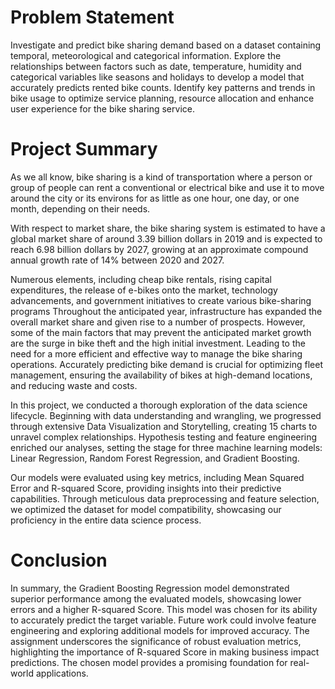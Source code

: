  # **Problem Statement**
Investigate and predict bike sharing demand based on a dataset containing temporal, meteorological and categorical information. Explore the relationships between factors such as date, temperature, humidity and categorical variables like seasons and holidays to develop a model that accurately predicts rented bike counts. Identify key patterns and trends in bike usage to optimize service planning, resource allocation and enhance user experience for the bike sharing service.
# **Project Summary**

As we all know, bike sharing is a kind of transportation where a person or group of people can rent a conventional or electrical bike and use it to move around the city or its environs for as little as one hour, one day, or one month, depending on their needs.

With respect to market share, the bike sharing system is estimated to have a global market share of around 3.39 billion dollars in 2019 and is expected to reach 6.98 billion dollars by 2027, growing at an approximate compound annual growth rate of 14% between 2020 and 2027.

Numerous elements, including cheap bike rentals, rising capital expenditures, the release of e-bikes onto the market, technology advancements, and government initiatives to create various bike-sharing programs Throughout the anticipated year, infrastructure has expanded the overall market share and given rise to a number of prospects. However, some of the main factors that may prevent the anticipated market growth are the surge in bike theft and the high initial investment.
Leading to the need for a more efficient and effective way to manage the bike sharing operations. Accurately predicting bike demand is crucial for optimizing fleet management, ensuring the availability of bikes at high-demand locations, and reducing waste and costs.

In this project, we conducted a thorough exploration of the data science lifecycle. Beginning with data understanding and wrangling, we progressed through extensive Data Visualization and Storytelling, creating 15 charts to unravel complex relationships. Hypothesis testing and feature engineering enriched our analyses, setting the stage for three machine learning models: Linear Regression, Random Forest Regression, and Gradient Boosting.

Our models were evaluated using key metrics, including Mean Squared Error and R-squared Score, providing insights into their predictive capabilities. Through meticulous data preprocessing and feature selection, we optimized the dataset for model compatibility, showcasing our proficiency in the entire data science process.

# **Conclusion**


In summary, the Gradient Boosting Regression model demonstrated superior performance among the evaluated models, showcasing lower errors and a higher R-squared Score. This model was chosen for its ability to accurately predict the target variable. Future work could involve feature engineering and exploring additional models for improved accuracy. The assignment underscores the significance of robust evaluation metrics, highlighting the importance of R-squared Score in making business impact predictions. The chosen model provides a promising foundation for real-world applications.
